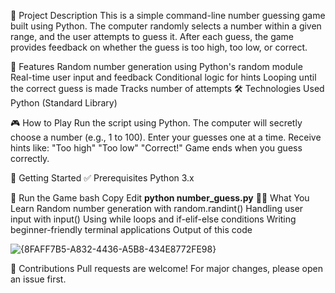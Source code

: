 📝 Project Description
This is a simple command-line number guessing game built using Python. The computer randomly selects a number within a given range, and the user attempts to guess it. After each guess, the game provides feedback on whether the guess is too high, too low, or correct.

📌 Features
Random number generation using Python's random module
Real-time user input and feedback
Conditional logic for hints
Looping until the correct guess is made
Tracks number of attempts
🛠️ Technologies Used
Python (Standard Library)

🎮 How to Play
Run the script using Python.
The computer will secretly choose a number (e.g., 1 to 100).
Enter your guesses one at a time.
Receive hints like:
"Too high"
"Too low"
"Correct!"
Game ends when you guess correctly.

📂 Getting Started
✅ Prerequisites
Python 3.x

🚀 Run the Game
bash
Copy
Edit
**python number_guess.py**
👨‍💻 What You Learn
Random number generation with random.randint()
Handling user input with input()
Using while loops and if-elif-else conditions
Writing beginner-friendly terminal applications
Output of this code

![{8FAFF7B5-A832-4436-A5B8-434E8772FE98}](https://github.com/user-attachments/assets/42f2256f-a6da-46e4-828e-95174ff1f7e8)

🤝 Contributions
Pull requests are welcome! For major changes, please open an issue first.
